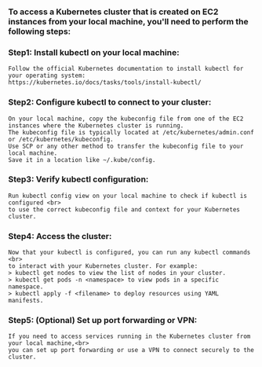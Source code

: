 ### To access a Kubernetes cluster that is created on EC2 instances from your local machine, you'll need to perform the following steps:

### Step1: Install kubectl on your local machine:
```
Follow the official Kubernetes documentation to install kubectl for your operating system: 
https://kubernetes.io/docs/tasks/tools/install-kubectl/
```
### Step2: Configure kubectl to connect to your cluster:
```
On your local machine, copy the kubeconfig file from one of the EC2 instances where the Kubernetes cluster is running. 
The kubeconfig file is typically located at /etc/kubernetes/admin.conf or /etc/kubernetes/kubeconfig.
Use SCP or any other method to transfer the kubeconfig file to your local machine. 
Save it in a location like ~/.kube/config.
```
### Step3: Verify kubectl configuration:
```
Run kubectl config view on your local machine to check if kubectl is configured <br>
to use the correct kubeconfig file and context for your Kubernetes cluster.
```

### Step4: Access the cluster:
```
Now that your kubectl is configured, you can run any kubectl commands <br>
to interact with your Kubernetes cluster. For example:
> kubectl get nodes to view the list of nodes in your cluster.
> kubectl get pods -n <namespace> to view pods in a specific namespace.
> kubectl apply -f <filename> to deploy resources using YAML manifests.
```

### Step5: (Optional) Set up port forwarding or VPN:
```
If you need to access services running in the Kubernetes cluster from your local machine,<br>
you can set up port forwarding or use a VPN to connect securely to the cluster.
```